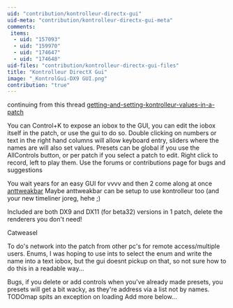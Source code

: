 ```yaml
---
uid: "contribution/kontrolleur-directx-gui"
uid-meta: "contribution/kontrolleur-directx-gui-meta"
comments: 
 items: 
  - uid: "157093"
  - uid: "159970"
  - uid: "174647"
  - uid: "174648"
uid-files: "contribution/kontrolleur-directx-gui-files"
title: "Kontrolleur DirectX Gui"
image: "_KontrolGui-DX9 GUI.png"
contribution: "true"
---
```


continuing from this thread [getting-and-setting-kontrolleur-values-in-a-patch](https://discourse.vvvv.org/t/getting-and-setting-kontrolleur-values-in-a-patch)

You can Control+K to expose an iobox to the GUI, you can edit the iobox itself in the patch, or use the gui to do so. Double clicking on numbers or text in the right hand columns will allow keyboard entry, sliders where the names are will also set values.
Presets can be global if you use the AllControls button, or per patch if you select a patch to edit. Right click to record, left to play them.
Use the forums or contributions page for bugs and suggestions

You wait years for an easy GUI for vvvv and then 2 come along at once [anttweakbar](xref:contribution/anttweakbar)
Maybe anttweakbar can be setup to use kontrolleur too (and your new timeliner joreg, hehe ;)

Included are both DX9 and DX11 (for beta32) versions in 1 patch, delete the renderers you don't need!

Catweasel

To do's
network into the patch from other pc's for remote access/multiple users.
Enums, I was hoping to use ints to select the enum and write the name into a text iobox, but the gui doesnt pickup on that, so not sure how to do this in a readable way...

Bugs, if you delete or add controls when you've already made presets, you presets will get a bit wacky, as they're address via a list not by names.
TODOmap spits an exception on loading
Add more below...